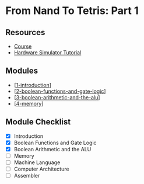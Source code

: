 From Nand To Tetris: Part 1
===

Resources
---

- [Course](https://www.coursera.org/learn/build-a-computer/home/welcome)
- [Hardware Simulator Tutorial](https://b1391bd6-da3d-477d-8c01-38cdf774495a.filesusr.com/ugd/44046b_bfd91435260748439493a60a8044ade6.pdf)

Modules
---

- [[1-introduction]]
- [[2-boolean-functions-and-gate-logic]]
- [[3-boolean-arithmetic-and-the-alu]]
- [[4-memory]]

Module Checklist
---

- [x] Introduction
- [x] Boolean Functions and Gate Logic
- [x] Boolean Arithmetic and the ALU
- [ ] Memory
- [ ] Machine Language
- [ ] Computer Architecture
- [ ] Assembler

[//begin]: # "Autogenerated link references for markdown compatibility"
[1-introduction]: 1-introduction.md "Introduction"
[2-boolean-functions-and-gate-logic]: 2-boolean-functions-and-gate-logic.md "Boolean Functions and Gate Logic"
[3-boolean-arithmetic-and-the-alu]: 3-boolean-arithmetic-and-the-alu.md "Boolean Arithmetic and the ALU"
[4-memory]: 4-memory.md "Memory"
[//end]: # "Autogenerated link references"
